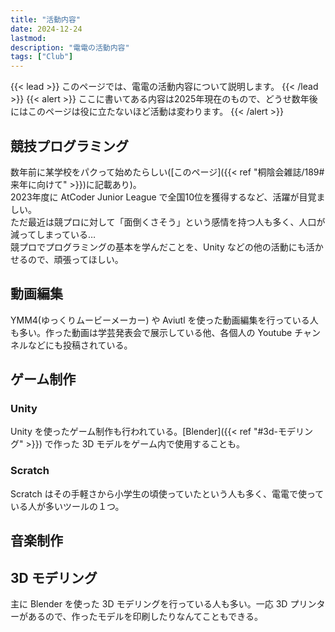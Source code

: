 ```yaml
---
title: "活動内容"
date: 2024-12-24
lastmod:
description: "電電の活動内容"
tags: ["Club"]
---
```


{{< lead >}}
このページでは、電電の活動内容について説明します。
{{< /lead >}}
{{< alert >}}
ここに書いてある内容は2025年現在のもので、どうせ数年後にはこのページは役に立たないほど活動は変わります。
{{< /alert >}}

## 競技プログラミング
数年前に某学校をパクって始めたらしい([このページ]({{< ref "桐陰会雑誌/189#来年に向けて" >}})に記載あり)。<br>
2023年度に AtCoder Junior League で全国10位を獲得するなど、活躍が目覚ましい。<br>
ただ最近は競プロに対して「面倒くさそう」という感情を持つ人も多く、人口が減ってしまっている…<br>
競プロでプログラミングの基本を学んだことを、Unity などの他の活動にも活かせるので、頑張ってほしい。

## 動画編集
YMM4(ゆっくりムービーメーカー) や Aviutl を使った動画編集を行っている人も多い。作った動画は学芸発表会で展示している他、各個人の Youtube チャンネルなどにも投稿されている。

## ゲーム制作
### Unity
Unity を使ったゲーム制作も行われている。[Blender]({{< ref "#3d-モデリング" >}}) で作った 3D モデルをゲーム内で使用することも。

### Scratch
Scratch はその手軽さから小学生の頃使っていたという人も多く、電電で使っている人が多いツールの１つ。

## 音楽制作


## 3D モデリング
主に Blender を使った 3D モデリングを行っている人も多い。一応 3D プリンターがあるので、作ったモデルを印刷したりなんてこともできる。